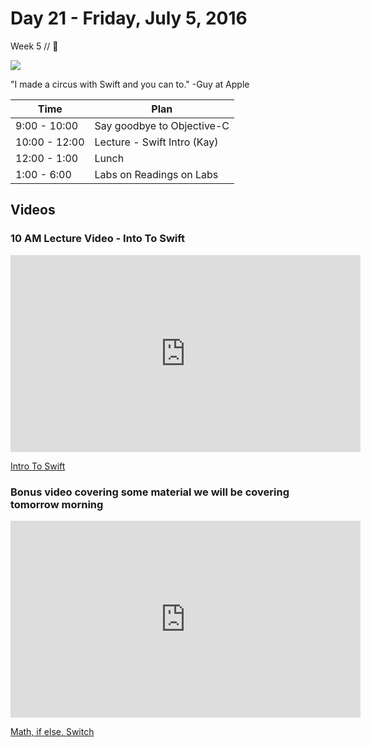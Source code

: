 # Day 21  - Friday, July 5, 2016 

Week 5 // :blue_heart:

![](https://i.ytimg.com/vi/f7dD75rPZH4/hqdefault.jpg)

"I made a circus with Swift and you can to." -Guy at Apple

Time       | Plan     |
----------------|-------
9:00 - 10:00  | Say goodbye to Objective-C
10:00 - 12:00 | Lecture - Swift Intro (Kay)
12:00 - 1:00    | Lunch
1:00 - 6:00   | Labs on Readings on Labs

## Videos

### 10 AM Lecture Video - Into To Swift
<iframe width="560" height="315" src="https://www.youtube.com/embed/B_bTj-h4ZF0?rel=0&modestbranding=1" frameborder="0" allowfullscreen></iframe><p><a href="https://www.youtube.com/watch?v=B_bTj-h4ZF0">Intro To Swift</a></p>


### Bonus video covering some material we will be covering tomorrow morning
<iframe width="560" height="315" src="https://www.youtube.com/embed/XQt_8hFEZFA?rel=0&modestbranding=1" frameborder="0" allowfullscreen></iframe><p><a href="https://www.youtube.com/watch?v=XQt_8hFEZFA">Math, if else, Switch</a></p>
